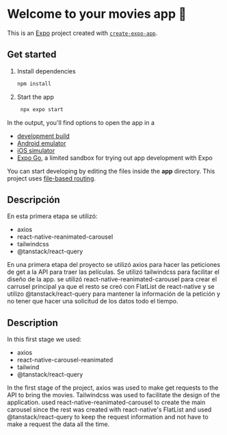 # Welcome to your movies app 👋

This is an [Expo](https://expo.dev) project created with [`create-expo-app`](https://www.npmjs.com/package/create-expo-app).

## Get started

1. Install dependencies

   ```bash
   npm install
   ```

2. Start the app

   ```bash
    npx expo start
   ```

In the output, you'll find options to open the app in a

- [development build](https://docs.expo.dev/develop/development-builds/introduction/)
- [Android emulator](https://docs.expo.dev/workflow/android-studio-emulator/)
- [iOS simulator](https://docs.expo.dev/workflow/ios-simulator/)
- [Expo Go](https://expo.dev/go), a limited sandbox for trying out app development with Expo

You can start developing by editing the files inside the **app** directory. This project uses [file-based routing](https://docs.expo.dev/router/introduction).

## Descripción

En esta primera etapa se utilizó:

- axios
- react-native-reanimated-carousel
- tailwindcss
- @tanstack/react-query

En una primera etapa del proyecto se utilizó axios para hacer las peticiones de get a la API para traer las películas. Se utilizó tailwindcss para facilitar el diseño de la app. se utilizó react-native-reanimated-carousel para crear el carrusel principal ya que el resto se creó con FlatList de react-native y se utilizo @tanstack/react-query para mantener la información de la petición y no tener que hacer una solicitud de los datos todo el tiempo.

## Description

In this first stage we used:

- axios
- react-native-carousel-reanimated
- tailwind
- @tanstack/react-query

In the first stage of the project, axios was used to make get requests to the API to bring the movies. Tailwindcss was used to facilitate the design of the application. used react-native-reanimated-carousel to create the main carousel since the rest was created with react-native's FlatList and used @tanstack/react-query to keep the request information and not have to make a request the data all the time.
